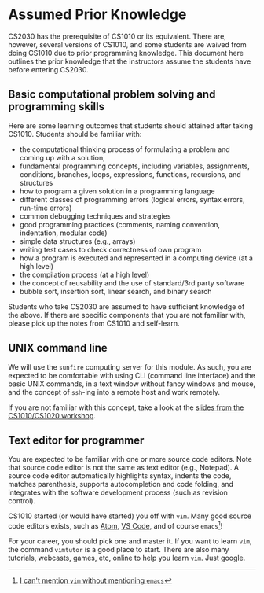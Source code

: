 # Assumed Prior Knowledge

CS2030 has the prerequisite of CS1010 or its equivalent.  There are, however, several versions of CS1010, and some students are waived from doing CS1010 due to prior programming knowledge.  This document here outlines the prior knowledge that the instructors assume the students have before entering CS2030.

## Basic computational problem solving and programming skills

Here are some learning outcomes that students should attained after taking CS1010.  Students should be familiar with:

- the computational thinking process of formulating a problem and coming up with a solution,
- fundamental programming concepts, including variables, assignments, conditions, branches, loops, expressions, functions, recursions, and structures
- how to program a given solution in a programming language
- different classes of programming errors (logical errors, syntax errors, run-time errors)
- common debugging techniques and strategies
- good programming practices (comments, naming convention, indentation, modular code)
- simple data structures (e.g., arrays)
- writing test cases to check correctness of own program
- how a program is executed and represented in a computing device (at a high level)
- the compilation process (at a high level)
- the concept of reusability and the use of standard/3rd party software
- bubble sort, insertion sort, linear search, and binary search

Students who take CS2030 are assumed to have sufficient knowledge of the above.  If there are specific components that you are not familiar with, please pick up the notes from CS1010 and self-learn.

## UNIX command line

We will use the `sunfire` computing server for this module.  As such, you are expected to be comfortable with using CLI (command line interface) and the basic UNIX commands, in a text window without fancy windows and mouse, and the concept of `ssh`-ing into a remote host and work remotely.

If you are not familiar with this concept, take a look at the [slides from the CS1010/CS1020 workshop](www.comp.nus.edu.sg/~cs1020/workshop/CS1020_Intro_Workshop.pptx).

## Text editor for programmer

You are expected to be familiar with one or more source code editors.  Note that source code editor is not the same as text editor (e.g., Notepad).  A source code editor automatically highlights syntax, indents the code, matches parenthesis, supports autocompletion and code folding, and integrates with the software development process (such as revision control).

CS1010 started (or would have started) you off with `vim`.  Many good source code editors exists, such as [Atom](http://atom.io), [VS Code](https://code.visualstudio.com/), and of course `emacs`[^1]!

[^1]: [I can't mention `vim` without mentioning `emacs`](https://en.wikipedia.org/wiki/Editor_war)

For your career, you should pick one and master it.  If you want to learn `vim`, the command `vimtutor` is a good place to start.  There are also many tutorials, webcasts, games, etc, online to help you learn `vim`.  Just google.
